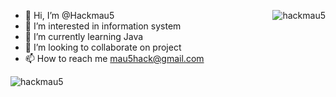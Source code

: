 <p><img align="right" src="https://github-readme-streak-stats.herokuapp.com/?user=hackmau5&theme=highcontrast" alt="hackmau5" /></p>

- 👋 Hi, I’m @Hackmau5
- 👀 I’m interested in information system
- 🌱 I’m currently learning Java
- 💞️ I’m looking to collaborate on project
- 📫 How to reach me mau5hack@gmail.com

<p align="left"> <img src="https://komarev.com/ghpvc/?username=hackmau5&label=Profile%20views&color=0e75b6&style=flat" alt="hackmau5" /> </p>

<!---
Hackmau5/Hackmau5 is a ✨ special ✨ repository because its `README.md` (this file) appears on your GitHub profile.
You can click the Preview link to take a look at your changes.
--->
